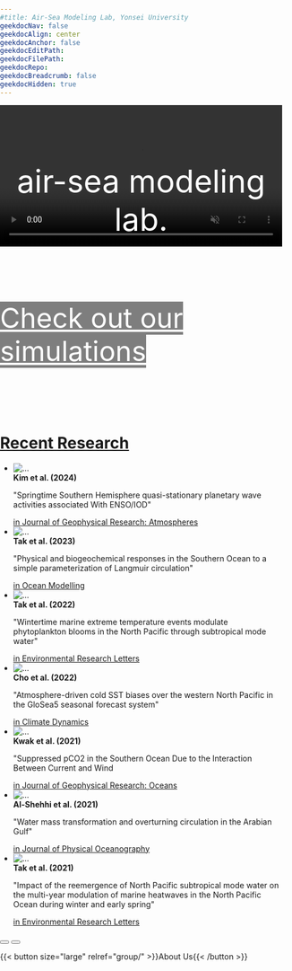 ```yaml
---
#title: Air-Sea Modeling Lab, Yonsei University
geekdocNav: false
geekdocAlign: center
geekdocAnchor: false
geekdocEditPath:
geekdocFilePath:
geekdocRepo:
geekdocBreadcrumb: false
geekdocHidden: true
---
```

<html lang="ko">
  <head>
  <meta charset="utf-8">
    <title>CSS</title>
    <style>
      body { padding: 0px; margin: 0px; }
      .jb-box { width: 100%; max-height: 500px; overflow: hidden;margin: 0px auto; position: relative; }
      video { width: 100%; }
      .jb-text { position: absolute; top: 50%; width: 100%; }
      .jb-text p { margin-top: -24px; text-align: center; font-size: min(8vw, 4em); color: #ffffff; }
      #banner { font-size: min(6vw, 3.5em); display: block; background: center / cover no-repeat url("/images/banner.png"); width: 100%; height: 4em; color: white; margin-top: 0.5em; padding-top: 1.5em;}
      #hiring { font-size: min(6vw, 3.5em); display: block; background: center / cover no-repeat url("/images/hiring.jpeg"); width: 100%; height: 4em; color: white; margin-top: 0.5em; padding-top: 1.5em;}
    </style>
  </head>
  <body>
    <a href="/research">
    <div class="jb-box">
      <video muted autoplay loop playsinline>
        <source src="images/Ocean.mp4" type="video/mp4">
        <strong>Your browser does not support the video tag.</strong>
      </video>
      <div class="jb-text">
        <p>air-sea modeling lab.</p>
        <p>Yonsei Univ.</p>
      </div>
    </div>
    </a>
    <a id="banner" href="/model" target="_blank">
      <span style="background: rgba(0,0,0,0.5);">Check out our simulations</span>
    </a>
    <!--a id="hiring" href="https://forms.gle/Aq8ktWYuw5jsL8Vm7" target="_blank">
      <span span style="background: rgba(0,0,0,0.5);">학부인턴 모집</span>
    </a-->
  </body>
</html>

# [Recent Research](/publication/)
<div class="swiffy-slider slider-item-show3 slider-nav-visible slider-nav-animation slider-nav-animation-appear slider-nav-outside-expand">
<html lang="ko">
  <ul class="slider-container py-4" id="slider2">
    <!-- item #1 -->
    <li>
      <div class="card shadow h-100">
        <div class="ratio ratio-16x9">
          <img src="/images/kim_fig3.png" class="card-img-top" loading="lazy" alt="...">
        </div>
        <div class="card-body d-flex flex-column flex-md-row">
          <div class="flex-grow-1">
            <strong>Kim et al. (2024)</strong>
            <p class="card-text">"Springtime Southern Hemisphere quasi-stationary planetary wave activities associated With ENSO/IOD"</p>
          </div>
          <a href="https://doi.org/10.1029/2023JD039678">
          <div class="px-md-2">in Journal of Geophysical Research: Atmospheres</div>
      </a>
        </div>
      </div>
    </li>
    <!-- item #1 -->
    <li>
      <div class="card shadow h-100">
        <div class="ratio ratio-16x9">
          <img src="/images/tak2023.jpg" class="card-img-top" loading="lazy" alt="...">
        </div>
        <div class="card-body d-flex flex-column flex-md-row">
          <div class="flex-grow-1">
            <strong>Tak et al. (2023)</strong>
            <p class="card-text">"Physical and biogeochemical responses in the Southern Ocean to a simple parameterization of Langmuir circulation"</p>
          </div>
          <a href="https://doi.org/10.1016/j.ocemod.2022.102152">
          <div class="px-md-2">in Ocean Modelling</div>
      </a>
        </div>
      </div>
    </li>
    <!-- item #1 -->
    <li>
      <div class="card shadow h-100">
        <div class="ratio ratio-16x9">
          <img src="/images/tak2022.jpeg" class="card-img-top" loading="lazy" alt="...">
        </div>
        <div class="card-body d-flex flex-column flex-md-row">
          <div class="flex-grow-1">
            <strong>Tak et al. (2022)</strong>
            <p class="card-text">"Wintertime marine extreme temperature events modulate phytoplankton blooms in the North Pacific through subtropical mode water"</p>
          </div>
          <a href="https://iopscience.iop.org/article/10.1088/1748-9326/ac8e8a">
          <div class="px-md-2">in Environmental Research Letters</div>
      </a>
        </div>
      </div>
    </li>
    <!-- item #1 -->
    <li>
      <div class="card shadow h-100">
        <div class="ratio ratio-16x9">
          <img src="/images/cho2022.png" class="card-img-top" loading="lazy" alt="...">
        </div>
        <div class="card-body d-flex flex-column flex-md-row">
          <div class="flex-grow-1">
            <strong>Cho et al. (2022)</strong>
            <p class="card-text">"Atmosphere-driven cold SST biases over the western North Pacific in the GloSea5 seasonal forecast system"</p>
          </div>
          <a href="https://link.springer.com/article/10.1007/s00382-022-06228-x">
          <div class="px-md-2">in Climate Dynamics</div>
		  </a>
        </div>
      </div>
    </li>
    <!-- item #2 -->
    <li>
      <div class="card shadow h-100">
        <div class="ratio ratio-16x9">
          <img src="/images/kwak.png" class="card-img-top" loading="lazy" alt="...">
        </div>
        <div class="card-body d-flex flex-column flex-md-row">
          <div class="flex-grow-1">
            <strong>Kwak et al. (2021)</strong>
            <p class="card-text">"Suppressed pCO2 in the Southern Ocean Due to the Interaction Between Current and Wind</p>
          </div>
          <a href="https://agupubs.onlinelibrary.wiley.com/doi/abs/10.1029/2021JC017884">
          <div class="px-md-2">in Journal of Geophysical Research: Oceans</div>
		  </a>
        </div>
      </div>
    </li>
    <!-- item #3 -->
    <li>
      <div class="card shadow h-100">
        <div class="ratio ratio-16x9">
          <img src="/images/alshehhi.png" class="card-img-top" loading="lazy" alt="...">
        </div>
        <div class="card-body d-flex flex-column flex-md-row">
          <div class="flex-grow-1">
            <strong>Al-Shehhi et al. (2021)</strong>
            <p class="card-text">"Water mass transformation and overturning circulation in the Arabian Gulf"</p>
          </div>
   	      <a href="https://journals.ametsoc.org/view/journals/phoc/51/11/JPO-D-20-0249.1.xml">
          <div class="px-md-2">in Journal of Physical Oceanography</div>
		  </a>
        </div>
      </div>
    </li>
    <!-- item #4 -->
    <li>
      <div class="card shadow h-100">
        <div class="ratio ratio-16x9">
          <img src="/images/tak.jpeg" class="card-img-top" loading="lazy" alt="...">
        </div>
        <div class="card-body d-flex flex-column flex-md-row">
          <div class="flex-grow-1">
            <strong>Tak et al. (2021)</strong>
            <p class="card-text">"Impact of the reemergence of North Pacific subtropical mode water on the multi-year modulation of marine heatwaves in the North Pacific Ocean during winter and early spring"</p>
          </div>
          <a href="https://iopscience.iop.org/article/10.1088/1748-9326/ac0cad/meta">
          <div class="px-md-2">in Environmental Research Letters</div>
		  </a>
        </div>
      </div>
    </li>
    <!-- item #5 -->
    <!--li>
      <div class="card shadow h-100">
        <div class="ratio ratio-16x9">
          <img src="/images/song.jpeg" class="card-img-top" loading="lazy" alt="...">
        </div>
        <div class="card-body d-flex flex-column flex-md-row">
          <div class="flex-grow-1">
            <strong>Song et al. (2020)</strong>
            <p class="card-text">"Impact of current‐wind interaction on vertical processes in the Southern Ocean"</p>
          </div>
          <a href="https://agupubs.onlinelibrary.wiley.com/doi/full/10.1029/2020JC016046">
          <div class="px-md-2">in Journal of Geophysical Research: Oceans</div>
          </a>
        </div>
      </div>
    </li-->

  </ul>

  <button type="button" class="slider-nav"></button>
  <button type="button" class="slider-nav slider-nav-next"></button>
</div>

{{< button size="large" relref="group/" >}}About Us{{< /button >}}
